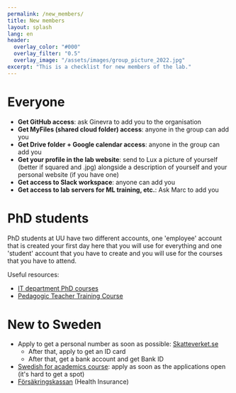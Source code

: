 ```yaml
---
permalink: /new_members/
title: New members
layout: splash
lang: en
header:
  overlay_color: "#000"
  overlay_filter: "0.5"
  overlay_image: "/assets/images/group_picture_2022.jpg"
excerpt: "This is a checklist for new members of the lab."
---
```


# Everyone

- **Get GitHub access**: ask Ginevra to add you to the organisation
- **Get MyFiles (shared cloud folder) access**: anyone in the group can add you
- **Get Drive folder + Google calendar access**: anyone in the group can add you
- **Get your profile in the lab website**: send to Lux a picture of yourself (better if squared and .jpg) alongside a description of yourself and your personal website (if you have one) 
- **Get access to Slack workspace**: anyone can add you
- **Get access to lab servers for ML training, etc.**: Ask Marc to add you


# PhD students
PhD students at UU have two different accounts, one 'employee' account that is created your first day here that you will use for everything and one 'student' account that you have to create and you will use for the courses that you have to attend.

Useful resources:

- [IT department PhD courses](http://www.it.uu.se/education/phd_studies/phd_courses)
- [Pedagogic Teacher Training Course](https://mp.uu.se/en/web/info/undervisa/kurser-och-seminarier/kurser/hogskolepedagogisk-grundkurs)

# New to Sweden

- Apply to get a personal number as soon as possible: [Skatteverket.se](https://www.skatteverket.se/servicelankar/otherlanguages/inenglish/individualsandemployees/livinginsweden/personalidentitynumberandcoordinationnumber.4.2cf1b5cd163796a5c8b4295.html)
    - After that, apply to get an ID card
    - After that, get a bank account and get Bank ID
- [Swedish for academics course](https://www.nordiska.uu.se/admissions/courses/swedish/swedish-academics/): apply as soon as the applications open (it's hard to get a spot)
- [Försäkringskassan](https://www.forsakringskassan.se/) (Health Insurance)
